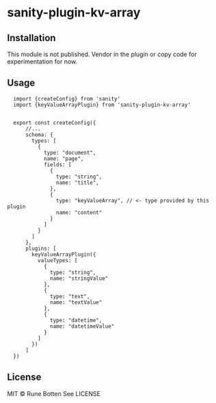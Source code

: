 # sanity-plugin-kv-array

## Installation

This module is not published. Vendor in the plugin or copy code for
experimentation for now.

## Usage
```
  import {createConfig} from 'sanity'
  import {keyValueArrayPlugin} from 'sanity-plugin-kv-array'

 
  export const createConfig({
      //...
      schema: {
        types: [
          {
            type: "document",
            name: "page",
            fields: [
              {
                type: "string",
                name: "title",
              },
              {
                type: "keyValueArray", // <- type provided by this plugin
                name: "content"
              }
            ]
          }
        ]
      },
      plugins: [
        keyValueArrayPlugin({
          valueTypes: [
            {
              type: "string",
              name: "stringValue"
            },
            {
              type: "text",
              name: "textValue"
            },
            {
              type: "datetime",
              name: "datetimeValue"
            }
          ]
        })
      ]
  })
```

## License

MIT © Rune Botten
See LICENSE